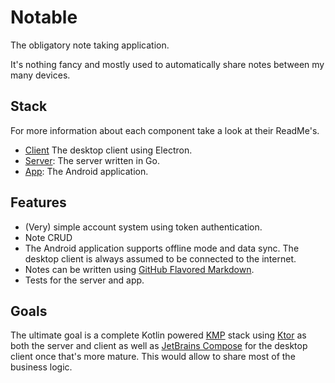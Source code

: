 # Notable

The obligatory note taking application.

It's nothing fancy and mostly used to automatically share notes between my many devices.

## Stack

For more information about each component take a look at their ReadMe's.

- [Client](/client/) The desktop client using Electron.
- [Server](/server/): The server written in Go.
- [App](/app/): The Android application.

## Features

- (Very) simple account system using token authentication.
- Note CRUD
- The Android application supports offline mode and data sync.
  The desktop client is always assumed to be connected to the internet.
- Notes can be written using [GitHub Flavored Markdown](https://guides.github.com/features/mastering-markdown/#GitHub-flavored-markdown).
- Tests for the server and app.

## Goals

The ultimate goal is a complete Kotlin powered [KMP](https://kotlinlang.org/docs/multiplatform.html) stack using [Ktor](https://ktor.io/) as both the server and client as well as [JetBrains Compose](https://github.com/JetBrains/compose-jb) for the desktop client once that's more mature. This would allow to share most of the business logic.
